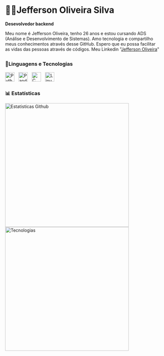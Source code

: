 # 👨‍💻Jefferson Oliveira Silva

**Desevolvedor backend**

Meu nome é Jefferson Oliveira, tenho 26 anos e estou cursando ADS (Análise e Desenvolvimento de Sistemas). Amo tecnologia e compartilho meus conhecimentos através desse GitHub. Espero que eu possa facilitar as vidas das pessoas através de códigos. Meu Linkedin "[Jefferson Oliveira](https://www.linkedin.com/in/jefferson-oliveira-433556234/)"

##
### 🤖Linguagens e Tecnologias


 <img
        align="left" 
        alt="Python"
        title="Python" 
        width="30px" 
        style="padding-right: 10px;"
             src="https://cdn.jsdelivr.net/gh/devicons/devicon@latest/icons/python/python-original.svg" 
             />

          
<img 
        align="left" 
        alt="Pandas"
        title="Pandas" 
        width="30px" 
        style="padding-right: 10px;"
            src="https://cdn.jsdelivr.net/gh/devicons/devicon@latest/icons/pandas/pandas-original.svg" />
             

<img 
        align="left" 
        alt="C"
        title="C" 
        width="30px" 
        style="padding-right: 10px;"
        src="https://cdn.jsdelivr.net/gh/devicons/devicon@latest/icons/c/c-original.svg" />

        
<img 
        align="left" 
        alt="Linux"
        title="Linux" 
        width="30px" 
        style="padding-right: 10px;"
        src="https://cdn.jsdelivr.net/gh/devicons/devicon@latest/icons/linux/linux-original.svg" />
          

</br>
</br>

### 📊 Estatísticas


<!-- ![Anurag's GitHub stats](https://github-readme-stats.vercel.app/api?username=jeffersonestacio46&show_icons=true&theme=dark&include_all_commits=true&locale=pt-br) -->

<img 
        align="left" 
        alt="Estatisticas Github"
        title="Estatisticas Github" 
        width="400" 
        style="padding-right: 10px;"
        src="https://github-readme-stats.vercel.app/api?username=jeffersonestacio46&show_icons=true&theme=dark&include_all_commits=true&locale=pt-br" />

<img 
        align="left" 
        alt="Tecnologias"
        title="Tecnologias" 
        width="400" 
        style="padding-right: 10px;"
        src="https://github-readme-stats.vercel.app/api/top-langs/?username=jeffersonestacio46&theme=dark&layout=compact&custom_title=Tecnologias&langs_count=10" />
